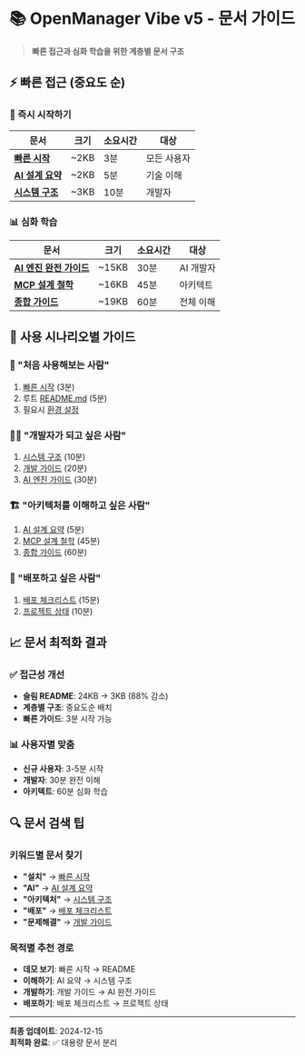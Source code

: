# 📚 OpenManager Vibe v5 - 문서 가이드

> **빠른 접근과 심화 학습을 위한 계층별 문서 구조**

## ⚡ 빠른 접근 (중요도 순)

### 🚀 즉시 시작하기

| 문서                                      | 크기 | 소요시간 | 대상        |
| ----------------------------------------- | ---- | -------- | ----------- |
| **[빠른 시작](QUICK_START_GUIDE.md)**     | ~2KB | 3분      | 모든 사용자 |
| **[AI 설계 요약](AI_DESIGN_SUMMARY.md)**  | ~2KB | 5분      | 기술 이해   |
| **[시스템 구조](SYSTEM_ARCHITECTURE.md)** | ~3KB | 10분     | 개발자      |

### 📊 심화 학습

| 문서                                                   | 크기  | 소요시간 | 대상      |
| ------------------------------------------------------ | ----- | -------- | --------- |
| **[AI 엔진 완전 가이드](AI_ENGINE_COMPLETE_GUIDE.md)** | ~15KB | 30분     | AI 개발자 |
| **[MCP 설계 철학](WHY_MCP_AI_ENGINE.md)**              | ~16KB | 45분     | 아키텍트  |
| **[종합 가이드](ESSENTIAL_DOCUMENTATION.md)**          | ~19KB | 60분     | 전체 이해 |

## 🎯 사용 시나리오별 가이드

### 👶 "처음 사용해보는 사람"

1. [빠른 시작](QUICK_START_GUIDE.md) (3분)
2. 루트 [README.md](../README.md) (5분)
3. 필요시 [환경 설정](../ENVIRONMENT_SETUP.md)

### 👨‍💻 "개발자가 되고 싶은 사람"

1. [시스템 구조](SYSTEM_ARCHITECTURE.md) (10분)
2. [개발 가이드](../DEVELOPMENT_GUIDE.md) (20분)
3. [AI 엔진 가이드](AI_ENGINE_COMPLETE_GUIDE.md) (30분)

### 🏗️ "아키텍처를 이해하고 싶은 사람"

1. [AI 설계 요약](AI_DESIGN_SUMMARY.md) (5분)
2. [MCP 설계 철학](WHY_MCP_AI_ENGINE.md) (45분)
3. [종합 가이드](ESSENTIAL_DOCUMENTATION.md) (60분)

### 🚀 "배포하고 싶은 사람"

1. [배포 체크리스트](../DEPLOYMENT_CHECKLIST.md) (15분)
2. [프로젝트 상태](../PROJECT_STATUS.md) (10분)

## 📈 문서 최적화 결과

### ✅ 접근성 개선

- **슬림 README**: 24KB → 3KB (88% 감소)
- **계층별 구조**: 중요도순 배치
- **빠른 가이드**: 3분 시작 가능

### 📊 사용자별 맞춤

- **신규 사용자**: 3-5분 시작
- **개발자**: 30분 완전 이해
- **아키텍트**: 60분 심화 학습

## 🔍 문서 검색 팁

### 키워드별 문서 찾기

- **"설치"** → [빠른 시작](QUICK_START_GUIDE.md)
- **"AI"** → [AI 설계 요약](AI_DESIGN_SUMMARY.md)
- **"아키텍처"** → [시스템 구조](SYSTEM_ARCHITECTURE.md)
- **"배포"** → [배포 체크리스트](../DEPLOYMENT_CHECKLIST.md)
- **"문제해결"** → [개발 가이드](../DEVELOPMENT_GUIDE.md)

### 목적별 추천 경로

- **데모 보기**: 빠른 시작 → README
- **이해하기**: AI 요약 → 시스템 구조
- **개발하기**: 개발 가이드 → AI 완전 가이드
- **배포하기**: 배포 체크리스트 → 프로젝트 상태

---

**최종 업데이트**: 2024-12-15  
**최적화 완료**: ✅ 대용량 문서 분리
